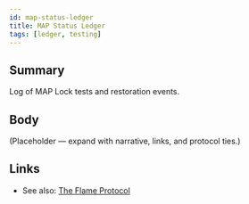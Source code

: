 ```yaml
---
id: map-status-ledger
title: MAP Status Ledger
tags: [ledger, testing]
---
```


## Summary
Log of MAP Lock tests and restoration events.

## Body
(Placeholder — expand with narrative, links, and protocol ties.)

## Links
- See also: [The Flame Protocol](./the-flame-protocol.md)
